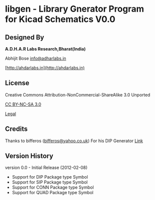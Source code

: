 libgen - Library Gnerator Program for Kicad Schematics V0.0
===========================================================

Designed By
-----------
**A.D.H.A.R Labs Research,Bharat(India)**

Abhijit Bose [info@adharlabs.in](mailto:info@adharlabs.in)

[http://ahdarlabs.in](http://ahdarlabs.in)

License
--------
Creative Commons Attribution-NonCommercial-ShareAlike 3.0 Unported

[CC BY-NC-SA 3.0](http://creativecommons.org/licenses/by-nc-sa/3.0/)

[Legal](http://creativecommons.org/licenses/by-nc-sa/3.0/legalcode)
 
Credits
--------
 Thanks to bifferos (bifferos@yahoo.co.uk) For his DIP Generator
 [Link](http://tech.groups.yahoo.com/group/kicad-users/files/DIP%20generation%20helper/)

Version History
---------------
version 0.0 - Initial Release (2012-02-08)
 *  Support for DIP Package type Symbol
 *  Support for SIP Package type Symbol
 *  Support for CONN Package type Symbol
 *  Support for QUAD Package type Symbol

